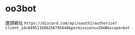 # oo3bot
邀請網址
`https://discord.com/api/oauth2/authorize?client_id=849511606256795648&permissions=2048&scope=bot`
